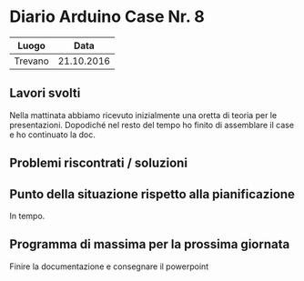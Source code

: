 # Diario Arduino Case Nr. 8

| Luogo        | Data           |
| ------------- |:-------------:|
| Trevano      | 21.10.2016 |

## Lavori svolti
Nella mattinata abbiamo ricevuto inizialmente una oretta di teoria per le presentazioni.
Dopodiché nel resto del tempo ho finito di assemblare il case e ho continuato la doc.

## Problemi riscontrati / soluzioni

## Punto della situazione rispetto alla pianificazione
In tempo.

## Programma di massima per la prossima giornata
Finire la documentazione e consegnare il powerpoint
